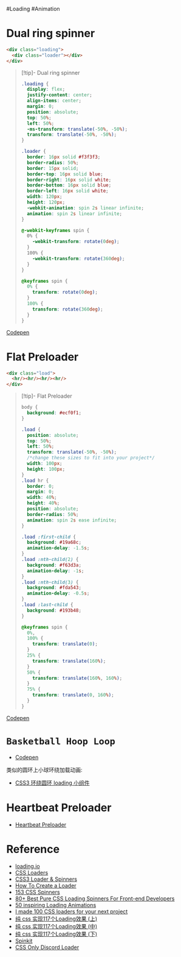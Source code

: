 #Loading #Animation
# Dual ring spinner

```html
<div class="loading">
  <div class="loader"></div>
</div>
```

> [!tip]- Dual ring spinner
> ```css
> .loading {
>   display: flex;
>   justify-content: center;
>   align-items: center;
>   margin: 0;
>   position: absolute;
>   top: 50%;
>   left: 50%;
>   -ms-transform: translate(-50%, -50%);
>   transform: translate(-50%, -50%);
> }
> 
> .loader {
>   border: 16px solid #f3f3f3;
>   border-radius: 50%;
>   border: 15px solid;
>   border-top: 16px solid blue;
>   border-right: 16px solid white;
>   border-bottom: 16px solid blue;
>   border-left: 16px solid white;
>   width: 120px;
>   height: 120px;
>   -webkit-animation: spin 2s linear infinite;
>   animation: spin 2s linear infinite;
> }
> 
> @-webkit-keyframes spin {
>   0% {
>     -webkit-transform: rotate(0deg);
>   }
>   100% {
>     -webkit-transform: rotate(360deg);
>   }
> }
> 
> @keyframes spin {
>   0% {
>     transform: rotate(0deg);
>   }
>   100% {
>     transform: rotate(360deg);
>   }
> }
> ```

[Codepen](https://codepen.io/paraoiawhy/pen/vYaNzXE)

# Flat Preloader

```html
<div class="load">
  <hr/><hr/><hr/><hr/>
</div>
```

> [!tip]- Flat Preloader
> ```css
> body {
>   background: #ecf0f1;
> }
> 
> .load {
>   position: absolute;
>   top: 50%;
>   left: 50%;
>   transform: translate(-50%, -50%);
>   /*change these sizes to fit into your project*/
>   width: 100px;
>   height: 100px;
> }
> .load hr {
>   border: 0;
>   margin: 0;
>   width: 40%;
>   height: 40%;
>   position: absolute;
>   border-radius: 50%;
>   animation: spin 2s ease infinite;
> }
> 
> .load :first-child {
>   background: #19a68c;
>   animation-delay: -1.5s;
> }
> .load :nth-child(2) {
>   background: #f63d3a;
>   animation-delay: -1s;
> }
> .load :nth-child(3) {
>   background: #fda543;
>   animation-delay: -0.5s;
> }
> .load :last-child {
>   background: #193b48;
> }
> 
> @keyframes spin {
>   0%,
>   100% {
>     transform: translate(0);
>   }
>   25% {
>     transform: translate(160%);
>   }
>   50% {
>     transform: translate(160%, 160%);
>   }
>   75% {
>     transform: translate(0, 160%);
>   }
> }
> 
> ```

[Codepen](https://codepen.io/zerospree/pen/XWaGER)

# `Basketball Hoop Loop`

- [Codepen](https://codepen.io/chrisgannon/pen/NWzqyBY)

类似的圆环上小球环绕加载动画:

- [CSS3 环绕圆环 loading 小组件](https://www.cnblogs.com/btgyoyo/p/5854177.html)

# Heartbeat Preloader 

- [Heartbeat Preloader](https://codepen.io/RaulC/pen/KgWZjo)

# Reference

* [loading.io](https://loading.io/)
* [CSS Loaders](https://cssloaders.github.io/)
* [CSS3 Loader & Spinners](https://codepen.io/vineethtrv/pen/NWxZqMM)
* [How To Create a Loader](https://www.w3schools.com/howto/howto_css_loader.asp)
* [153 CSS Spinners](https://freefrontend.com/css-loaders/)
* [80+ Best Pure CSS Loading Spinners For Front-end Developers](https://365webresources.com/best-pure-css-loading-spinners/)
* [50 inspiring Loading Animations](https://webdeasy.de/en/css-loading-animations/)
* [I made 100 CSS loaders for your next project](https://dev.to/afif/i-made-100-css-loaders-for-your-next-project-4eje)
* [纯 css 实现117个Loading效果 (上)](https://juejin.cn/post/7037036742985121800)
* [纯 css 实现117个Loading效果 (中)](https://juejin.cn/post/7037636080539009038)
* [纯 css 实现117个Loading效果 (下)](https://juejin.cn/post/7037660617779445796)
* [Spinkit](https://tobiasahlin.com/spinkit/)
* [CSS Only Discord Loader](https://codepen.io/ElectroMantis/pen/ZaQxpm)